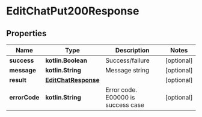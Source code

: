 
# EditChatPut200Response

## Properties
Name | Type | Description | Notes
------------ | ------------- | ------------- | -------------
**success** | **kotlin.Boolean** | Success/failure |  [optional]
**message** | **kotlin.String** | Message string |  [optional]
**result** | [**EditChatResponse**](EditChatResponse.md) |  |  [optional]
**errorCode** | **kotlin.String** | Error code. E00000 is success case |  [optional]




